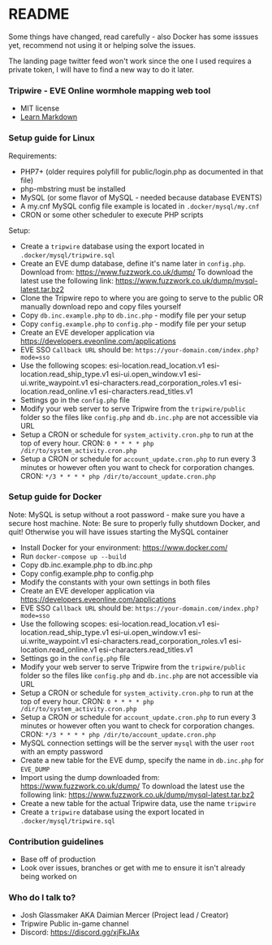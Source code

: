 # README #

Some things have changed, read carefully - also Docker has some isssues yet, recommend not using it or helping solve the issues.

The landing page twitter feed won't work since the one I used requires a private token, I will have to find a new way to do it later.

### Tripwire - EVE Online wormhole mapping web tool ###

* MIT license
* [Learn Markdown](https://bitbucket.org/tutorials/markdowndemo)

### Setup guide for Linux ###

Requirements:

* PHP7+ (older requires polyfill for public/login.php as documented in that file)
* php-mbstring must be installed
* MySQL (or some flavor of MySQL - needed because database EVENTS)
* A my.cnf MySQL config file example is located in `.docker/mysql/my.cnf`
* CRON or some other scheduler to execute PHP scripts

Setup:

* Create a `tripwire` database using the export located in `.docker/mysql/tripwire.sql`
* Create an EVE dump database, define it's name later in `config.php`. Download from: https://www.fuzzwork.co.uk/dump/ To download the latest use the following link: https://www.fuzzwork.co.uk/dump/mysql-latest.tar.bz2
* Clone the Tripwire repo to where you are going to serve to the public OR manually download repo and copy files yourself
* Copy `db.inc.example.php` to `db.inc.php` - modify file per your setup
* Copy `config.example.php` to `config.php` - modify file per your setup
* Create an EVE developer application via https://developers.eveonline.com/applications
* EVE SSO `Callback URL` should be: `https://your-domain.com/index.php?mode=sso`
* Use the following scopes:
esi-location.read_location.v1
esi-location.read_ship_type.v1
esi-ui.open_window.v1
esi-ui.write_waypoint.v1
esi-characters.read_corporation_roles.v1
esi-location.read_online.v1
esi-characters.read_titles.v1
* Settings go in the `config.php` file
* Modify your web server to serve Tripwire from the `tripwire/public` folder so the files like `config.php` and `db.inc.php` are not accessible via URL
* Setup a CRON or schedule for `system_activity.cron.php` to run at the top of every hour. CRON: `0 * * * * php /dir/to/system_activity.cron.php`
* Setup a CRON or schedule for `account_update.cron.php` to run every 3 minutes or however often you want to check for corporation changes. CRON: `*/3 * * * * php /dir/to/account_update.cron.php`

### Setup guide for Docker ###

Note: MySQL is setup without a root password - make sure you have a secure host machine.
Note: Be sure to properly fully shutdown Docker, and quit! Otherwise you will have issues starting the MySQL container

* Install Docker for your environment: https://www.docker.com/
* Run `docker-compose up --build`
* Copy db.inc.example.php to db.inc.php
* Copy config.example.php to config.php
* Modify the constants with your own settings in both files
* Create an EVE developer application via https://developers.eveonline.com/applications
* EVE SSO `Callback URL` should be: `https://your-domain.com/index.php?mode=sso`
* Use the following scopes:
esi-location.read_location.v1
esi-location.read_ship_type.v1
esi-ui.open_window.v1
esi-ui.write_waypoint.v1
esi-characters.read_corporation_roles.v1
esi-location.read_online.v1
esi-characters.read_titles.v1
* Settings go in the `config.php` file
* Modify your web server to serve Tripwire from the `tripwire/public` folder so the files like `config.php` and `db.inc.php` are not accessible via URL
* Setup a CRON or schedule for `system_activity.cron.php` to run at the top of every hour. CRON: `0 * * * * php /dir/to/system_activity.cron.php`
* Setup a CRON or schedule for `account_update.cron.php` to run every 3 minutes or however often you want to check for corporation changes. CRON: `*/3 * * * * php /dir/to/account_update.cron.php`
* MySQL connection settings will be the server `mysql` with the user `root` with an empty password
* Create a new table for the EVE dump, specify the name in `db.inc.php` for `EVE_DUMP`
* Import using the dump downloaded from: https://www.fuzzwork.co.uk/dump/ To download the latest use the following link: https://www.fuzzwork.co.uk/dump/mysql-latest.tar.bz2
* Create a new table for the actual Tripwire data, use the name `tripwire`
* Create a `tripwire` database using the export located in `.docker/mysql/tripwire.sql`

### Contribution guidelines ###

* Base off of production
* Look over issues, branches or get with me to ensure it isn't already being worked on

### Who do I talk to? ###

* Josh Glassmaker AKA Daimian Mercer (Project lead / Creator)
* Tripwire Public in-game channel
* Discord: https://discord.gg/xjFkJAx
